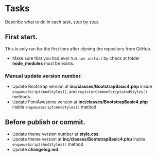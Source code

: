 # Tasks

Describe what to do in each task, step by step.

## First start.
This is only run for the first time after cloning the repository from GitHub.

* Make sure that you had ever run `npm install` by check at folder **node_modules** must be exists.

### Manual update version number.
* Update Bootstrap version at **inc/classes/BootstrapBasic4.php** inside `enqueueScriptsAndStyles()`, and `registerCommonScriptsAndStyles()` methods.
* Update FontAwesome version at **inc/classes/BootstrapBasic4.php** inside `enqueueScriptsAndStyles()` method.

## Before publish or commit.
* Update theme version number at **style.css**.
* Update theme version at **inc/classes/BootstrapBasic4.php** inside `enqueueScriptsAndStyles()` method.
* Update **changelog.md**